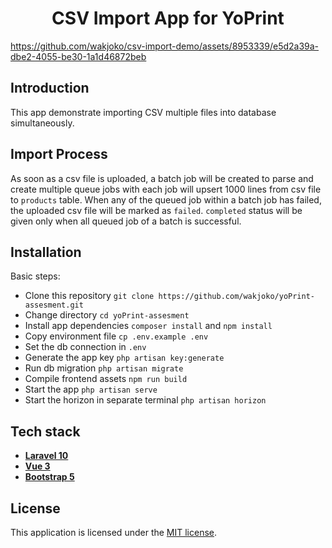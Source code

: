 <h1 align="center">CSV Import App for YoPrint</h1>

https://github.com/wakjoko/csv-import-demo/assets/8953339/e5d2a39a-dbe2-4055-be30-1a1d46872beb

## Introduction
This app demonstrate importing CSV multiple files into database simultaneously.

## Import Process
As soon as a csv file is uploaded, a batch job will be created to parse and create multiple queue jobs with each job will upsert 1000 lines from csv file to `products` table.
When any of the queued job within a batch job has failed, the uploaded csv file will be marked as `failed`.
`completed` status will be given only when all queued job of a batch is successful.

## Installation
Basic steps:
- Clone this repository `git clone https://github.com/wakjoko/yoPrint-assesment.git`
- Change directory `cd yoPrint-assesment`
- Install app dependencies `composer install` and `npm install`
- Copy environment file `cp .env.example .env`
- Set the db connection in `.env`
- Generate the app key `php artisan key:generate`
- Run db migration `php artisan migrate`
- Compile frontend assets `npm run build`
- Start the app `php artisan serve`
- Start the horizon in separate terminal `php artisan horizon`

## Tech stack
- [**Laravel 10**](https://laravel.com/docs/10.x)
- [**Vue 3**](https://devdocs.io/vue~3)
- [**Bootstrap 5**](https://getbootstrap.com/docs/5.3/getting-started/introduction)

## License
This application is licensed under the [MIT license](http://opensource.org/licenses/MIT).
